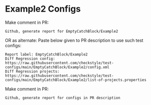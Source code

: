 # Example2 Configs
Make comment in PR:
```
Github, generate report for EmptyCatchBlock/Example2
```
OR as alternate:
Paste below given to PR description to use such test configs:
```
Report label: EmptyCatchBlock/Example2
Diff Regression config: https://raw.githubusercontent.com/checkstyle/test-configs/main/EmptyCatchBlock/Example2/config.xml
Diff Regression projects: https://raw.githubusercontent.com/checkstyle/test-configs/main/EmptyCatchBlock/Example2/list-of-projects.properties
```
Make comment in PR:
```
Github, generate report for configs in PR description
```
